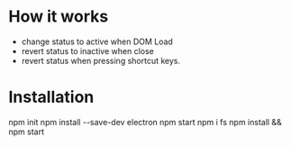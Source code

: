 # How it works
- change status to active when DOM Load
- revert status to inactive when close
- revert status when pressing shortcut keys.

# Installation
npm init
npm install --save-dev electron
npm start
npm i fs
npm install && npm start
